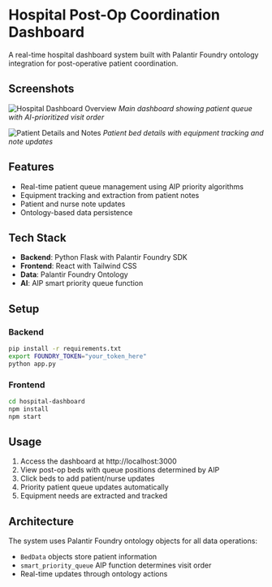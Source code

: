 # Hospital Post-Op Coordination Dashboard

A real-time hospital dashboard system built with Palantir Foundry ontology integration for post-operative patient coordination.

## Screenshots

![Hospital Dashboard Overview](Screenshot%202025-07-06%20at%201.38.49%20PM.png)
*Main dashboard showing patient queue with AI-prioritized visit order*

![Patient Details and Notes](Screenshot%202025-07-06%20at%201.39.01%20PM.png)
*Patient bed details with equipment tracking and note updates*

## Features

- Real-time patient queue management using AIP priority algorithms
- Equipment tracking and extraction from patient notes
- Patient and nurse note updates
- Ontology-based data persistence

## Tech Stack

- **Backend**: Python Flask with Palantir Foundry SDK
- **Frontend**: React with Tailwind CSS
- **Data**: Palantir Foundry Ontology
- **AI**: AIP smart priority queue function

## Setup

### Backend
```bash
pip install -r requirements.txt
export FOUNDRY_TOKEN="your_token_here"
python app.py
```

### Frontend
```bash
cd hospital-dashboard
npm install
npm start
```

## Usage

1. Access the dashboard at http://localhost:3000
2. View post-op beds with queue positions determined by AIP
3. Click beds to add patient/nurse updates
4. Priority patient queue updates automatically
5. Equipment needs are extracted and tracked

## Architecture

The system uses Palantir Foundry ontology objects for all data operations:
- `BedData` objects store patient information
- `smart_priority_queue` AIP function determines visit order
- Real-time updates through ontology actions 